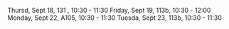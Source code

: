 Thursd, Sept 18, 131 , 10:30 - 11:30
Friday, Sept 19, 113b, 10:30 - 12:00
Monday, Sept 22, A105, 10:30 - 11:30
Tuesda, Sept 23, 113b, 10:30 - 11:30
